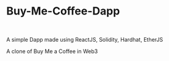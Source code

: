 # Buy-Me-Coffee-Dapp

<br>

A simple Dapp made using ReactJS, Solidity, Hardhat, EtherJS

A clone of Buy Me a Coffee in Web3
